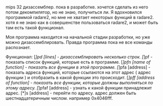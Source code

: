 mips 32 дизассемблер. пока в разработке. хочется сделать из него потом декомпилятор, но не знаю, получиться ли. Я вдохновился программой radare2, но мне не хватает некоторых функций в radare2. хотя я не знаю как в совершенстве пользоваться radare2, и может быть там есть такой функционал.

Моя программа находится на начальной стадии разработки, но уже можно дизассемблировать. Правда программа пока не все команды распознает.

Функционал:
[*]pd [lines] - дизассемблировать несколько строк. 
[*]pf - показать список функций, которые есть в программе.
[*]pfn [name of function] - показать все функции в этой программе.
[*]pfa [address] - показать адреса функций, которые ссылаются на этот адрес ( адрес функции ) и отобразить в какой функции это происходит.
[*]pff [address of function] - показать все функции, которые должны выполняться по этому адресу.
[*]pfaf [address] - узнать к какой функции принадлежит адрес.
[*]s [address] - перейти по адресу. адрес должен быть шестнадцатеричным числом. например 0x4046fff.
